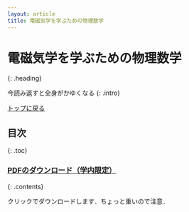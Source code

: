 ```yaml
---
layout: article
title: 電磁気学を学ぶための物理数学
---
```


# 電磁気学を学ぶための物理数学
{: .heading}

今読み返すと全身がかゆくなる
{: .intro}

<div class = "link">
<a href = "../../index.html">トップに戻る</a>
</div>

## 目次
{: .toc}

### [PDFのダウンロード（学内限定）](http://www.gs.kochi-tech.ac.jp/235047d/kut/Electromagnetism.pdf)
{: .contents}

クリックでダウンロードします．ちょっと重いので注意．

